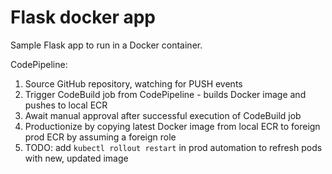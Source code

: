 # Flask docker app
Sample Flask app to run in a Docker container.

CodePipeline:
1. Source GitHub repository, watching for PUSH events
2. Trigger CodeBuild job from CodePipeline - builds Docker image and pushes to local ECR
3. Await manual approval after successful execution of CodeBuild job
4. Productionize by copying latest Docker image from local ECR to foreign prod ECR by assuming a foreign role
5. TODO: add `kubectl rollout restart` in prod automation to refresh pods with new, updated image
